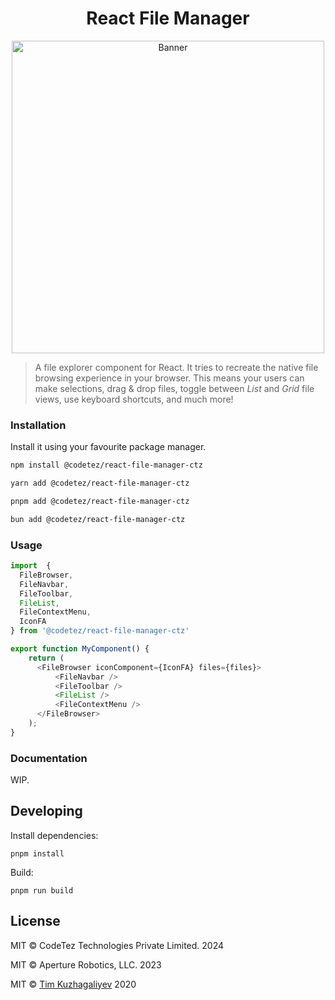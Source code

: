 <div align="center">

# React File Manager

</div>

<p align="center">
    <img src="https://github.com/CodeTez-Technologies/react-file-manager-ctz/blob/main/assets/image.png?raw=true" alt="Banner" width="500" />
</p>

> A file explorer component for React. It tries to recreate the native file
> browsing experience in your browser. This means your users can make selections, drag
> & drop files, toggle between _List_ and _Grid_ file views, use keyboard shortcuts, and
> much more!

### Installation

Install it using your favourite package manager.

```sh
npm install @codetez/react-file-manager-ctz
```

```sh
yarn add @codetez/react-file-manager-ctz
```

```sh
pnpm add @codetez/react-file-manager-ctz
```

```sh
bun add @codetez/react-file-manager-ctz
```

### Usage

```typescript
import  {
  FileBrowser,
  FileNavbar,
  FileToolbar,
  FileList,
  FileContextMenu,
  IconFA
} from '@codetez/react-file-manager-ctz'

export function MyComponent() {
    return (
      <FileBrowser iconComponent={IconFA} files={files}>
          <FileNavbar />
          <FileToolbar />
          <FileList />
          <FileContextMenu />
      </FileBrowser>
    );
}
```

### Documentation

WIP.

## Developing

Install dependencies:

```
pnpm install
```

Build:

```
pnpm run build
```

## License

MIT © CodeTez Technologies Private Limited. 2024

MIT © Aperture Robotics, LLC. 2023

MIT © [Tim Kuzhagaliyev](https://github.com/TimboKZ) 2020
